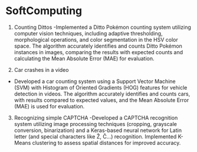 # SoftComputing

1. Counting Dittos
-Implemented a Ditto Pokémon counting system utilizing computer vision techniques, including adaptive thresholding, morphological operations, and color segmentation in the HSV color space. The algorithm accurately identifies and counts Ditto Pokémon instances in images, comparing the results with expected counts and calculating the Mean Absolute Error (MAE) for evaluation.

2. Car crashes in a video
- Developed a car counting system using a Support Vector Machine (SVM) with Histogram of Oriented Gradients (HOG) features for vehicle detection in videos. The algorithm accurately identifies and counts cars, with results compared to expected values, and the Mean Absolute Error (MAE) is used for evaluation.

3. Recognizing simple CAPTCHA
-Developed a CAPTCHA recognition system utilizing image processing techniques (cropping, grayscale conversion, binarization) and a Keras-based neural network for Latin letter (and special characters like Ž, Č...) recognition. Implemented K-Means clustering to assess spatial distances for improved accuracy.
